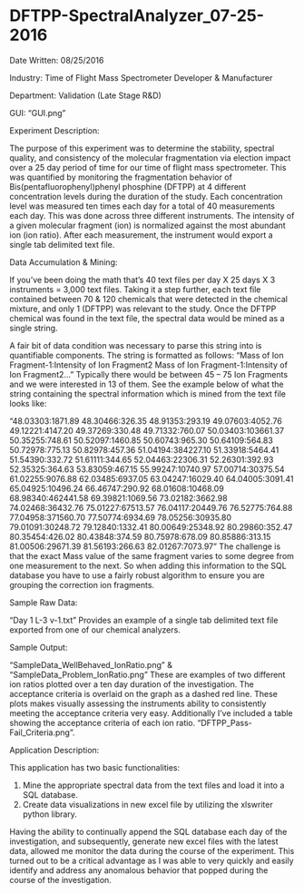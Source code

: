 # DFTPP-SpectralAnalyzer_07-25-2016

Date Written: 08/25/2016

Industry: Time of Flight Mass Spectrometer Developer & Manufacturer

Department: Validation (Late Stage R&D)

GUI: “GUI.png”

Experiment Description:

The purpose of this experiment was to determine the stability, spectral quality, and consistency of the molecular fragmentation via election impact over a 25 day period of time for our time of flight mass spectrometer.  This was quantified by monitoring the fragmentation behavior of Bis(pentafluorophenyl)phenyl phosphine (DFTPP) at 4 different concentration levels during the duration of the study.  Each concentration level was measured ten times each day for a total of 40 measurements each day.  This was done across three different instruments.  The intensity of a given molecular fragment (ion) is normalized against the most abundant ion (ion ratio).  After each measurement, the instrument would export a single tab delimited text file. 

Data Accumulation & Mining:

If you’ve been doing the math that’s 40 text files per day X 25 days X 3 instruments = 3,000 text files.  Taking it a step further, each text file contained between 70 & 120 chemicals that were detected in the chemical mixture, and only 1 (DFTPP) was relevant to the study.  Once the DFTPP chemical was found in the text file, the spectral data would be mined as a single string.  

A fair bit of data condition was necessary to parse this string into is quantifiable components.  The string is formatted as follows: “Mass of Ion Fragment-1:Intensity of Ion Fragment2 Mass of Ion Fragment-1:Intensity of Ion Fragment2…”  Typically there would be between 45 – 75 Ion Fragments and we were interested in 13 of them.  See the example below of what the string containing the spectral information which is mined from the text file looks like:

“48.03303:1871.89 48.30466:326.35 48.91353:293.19 49.07603:4052.76 49.12221:4147.20 49.37269:330.48 49.71332:760.07 50.03403:103661.37 50.35255:748.61 50.52097:1460.85 50.60743:965.30 50.64109:564.83 50.72978:775.13 50.82978:457.36 51.04194:384227.10 51.33918:5464.41 51.54390:332.72 51.61111:344.65 52.04463:22306.31 52.26301:392.93 52.35325:364.63 53.83059:467.15 55.99247:10740.97 57.00714:30375.54 61.02255:9076.88 62.03485:6937.05 63.04247:16029.40 64.04005:3091.41 65.04925:10496.24 66.46747:290.92 68.01608:10468.09 68.98340:462441.58 69.39821:1069.56 73.02182:3662.98 74.02468:36432.76 75.01227:67513.57 76.04117:20449.76 76.52775:764.88 77.04958:371560.70 77.50774:6934.69 78.05256:30935.80 79.01091:30248.72 79.12840:1332.41 80.00649:25348.92 80.29860:352.47 80.35454:426.02 80.43848:374.59 80.75978:678.09 80.85886:313.15 81.00506:29671.39 81.56193:266.63 82.01267:7073.97”
The challenge is that the exact Mass value of the same fragment varies to some degree from one measurement to the next.  So when adding this information to the SQL database you have to use a fairly robust algorithm to ensure you are grouping the correction ion fragments.

Sample Raw Data:

“Day 1 L-3 v-1.txt” Provides an example of a single tab delimited text file exported from one of our chemical analyzers.

Sample Output:

“SampleData_WellBehaved_IonRatio.png” & “SampleData_Problem_IonRatio.png”  These are examples of two different ion ratios plotted over a ten day duration of the investigation.  The acceptance criteria is overlaid on the graph as a dashed red line.  These plots makes visually assessing the instruments ability to consistently meeting the acceptance criteria very easy.
Additionally I’ve included a table showing the acceptance criteria of each ion ratio. “DFTPP_Pass-Fail_Criteria.png”.

Application Description:

This application has two basic functionalities: 

1) Mine the appropriate spectral data from the text files and load it into a SQL database.  
2) Create data visualizations in new excel file by utilizing the xlswriter python library. 

Having the ability to continually append the SQL database each day of the investigation, and subsequently, generate new excel files with the latest data, allowed me monitor the data during the course of the experiment.  This turned out to be a critical advantage as I was able to very quickly and easily identify and address any anomalous behavior that popped during the course of the investigation.
